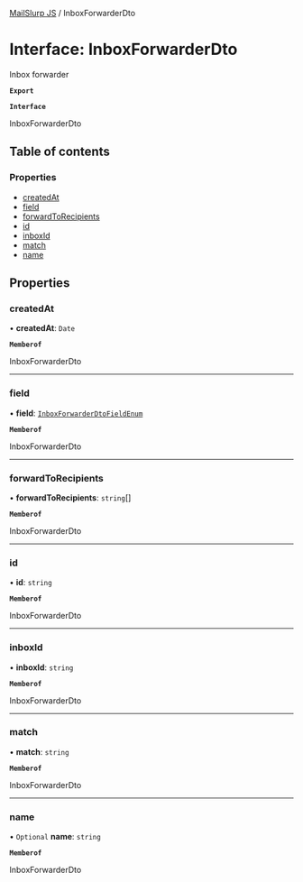 [MailSlurp JS](../README.md) / InboxForwarderDto

# Interface: InboxForwarderDto

Inbox forwarder

**`Export`**

**`Interface`**

InboxForwarderDto

## Table of contents

### Properties

- [createdAt](InboxForwarderDto.md#createdat)
- [field](InboxForwarderDto.md#field)
- [forwardToRecipients](InboxForwarderDto.md#forwardtorecipients)
- [id](InboxForwarderDto.md#id)
- [inboxId](InboxForwarderDto.md#inboxid)
- [match](InboxForwarderDto.md#match)
- [name](InboxForwarderDto.md#name)

## Properties

### createdAt

• **createdAt**: `Date`

**`Memberof`**

InboxForwarderDto

___

### field

• **field**: [`InboxForwarderDtoFieldEnum`](../enums/InboxForwarderDtoFieldEnum.md)

**`Memberof`**

InboxForwarderDto

___

### forwardToRecipients

• **forwardToRecipients**: `string`[]

**`Memberof`**

InboxForwarderDto

___

### id

• **id**: `string`

**`Memberof`**

InboxForwarderDto

___

### inboxId

• **inboxId**: `string`

**`Memberof`**

InboxForwarderDto

___

### match

• **match**: `string`

**`Memberof`**

InboxForwarderDto

___

### name

• `Optional` **name**: `string`

**`Memberof`**

InboxForwarderDto
